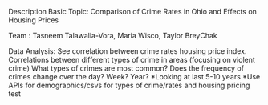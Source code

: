 Description
Basic Topic: Comparison of Crime Rates in Ohio and Effects on Housing Prices

Team : Tasneem Talawalla-Vora, Maria Wisco, Taylor BreyChak

Data Analysis:
See correlation between crime rates housing price index. 
Correlations between different types of crime in areas (focusing on violent crime)
What types of crimes are most common? 
Does the frequency of crimes change over the day? Week? Year?
*Looking at last 5-10 years
*Use APIs for demographics/csvs for types of crime/rates and housing pricing
test
